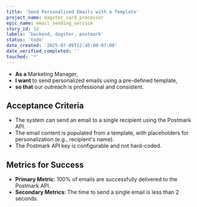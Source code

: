 ```yaml
---
title: 'Send Personalized Emails with a Template'
project_name: dagster_card_processor
epic_name: email_sending_service
story_id: 12
labels: 'backend, dagster, postmark'
status: 'todo'
date_created: '2025-07-09T12:45:00-07:00'
date_verified_completed: ''
touched: '*'
---
```


- **As a** Marketing Manager,
- **I want** to send personalized emails using a pre-defined template,
- **so that** our outreach is professional and consistent.

## Acceptance Criteria

- The system can send an email to a single recipient using the Postmark API.
- The email content is populated from a template, with placeholders for personalization (e.g., recipient's name).
- The Postmark API key is configurable and not hard-coded.

## Metrics for Success

- **Primary Metric**: 100% of emails are successfully delivered to the Postmark API.
- **Secondary Metrics**: The time to send a single email is less than 2 seconds.
